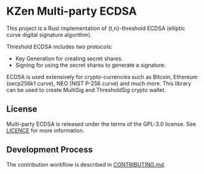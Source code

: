 KZen Multi-party ECDSA
=====================================

This project is a Rust implementation of {t,n}-threshold ECDSA (elliptic curve digital signature algorithm).

Threshold ECDSA includes two protocols:

* Key Generation for creating secret shares.
* Signing for using the secret shares to generate a signature. 

ECDSA is used extensively for crypto-currencies such as Bitcoin, Ethereum (secp256k1 curve), NEO (NIST P-256 curve) and much more.
This library can be used to create MultiSig and ThresholdSig crypto wallet.

License
-------
Multi-party ECDSA is released under the terms of the GPL-3.0 license. See [LICENCE](LICENCE) for more information.


Development Process
-------------------
The contribution workflow is described in [CONTRIBUTING.md](CONTRIBUTING.md).
